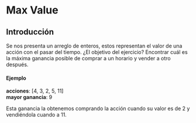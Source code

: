 # Max Value
## Introducción
Se nos presenta un arreglo de enteros, estos representan el valor de una acción con el pasar del tiempo. ¿El objetivo del ejercicio? Encontrar cuál es la máxima ganancia posible de comprar a un horario y vender a otro después.


#### Ejemplo
**acciones**: [4, 3, 2, 5, 11]   
**mayor ganancia**: 9   

Esta ganancia la obtenemos comprando la acción cuando su valor es de 2 y vendiéndola cuando a 11.
